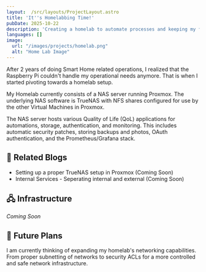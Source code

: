 ```yaml
---
layout:  /src/layouts/ProjectLayout.astro
title: 'It''s Homelabbing Time!'
pubDate: 2025-10-22
description: 'Creating a homelab to automate processes and keeping my full autonomy from the Cloud!'
languages: []
image:
  url: "/images/projects/homelab.png"
  alt: "Home Lab Image"
--- 
```


After 2 years of doing Smart Home related operations, I realized that the Raspberry Pi couldn't handle my operational needs anymore. That is when I started pivoting towards a homelab setup.

My Homelab currently consists of a NAS server running Proxmox. The underlying NAS software is TrueNAS with NFS shares configured for use by the other Virtual Machines in Proxmox.

The NAS server hosts various Quality of Life (QoL) applications for automations, storage, authentication, and monitoring. This includes automatic security patches, storing backups and photos, OAuth authentication, and the Prometheus/Grafana stack.

## 📃 Related Blogs

- Setting up a proper TrueNAS setup in Proxmox (Coming Soon)
- Internal Services - Seperating internal and external (Coming Soon)

## 🖧 Infrastructure

*Coming Soon*

## 🔮 Future Plans

I am currently thinking of expanding my homelab's networking capabilities. From proper subnetting of networks to security ACLs for a more controlled and safe network infrastructure.